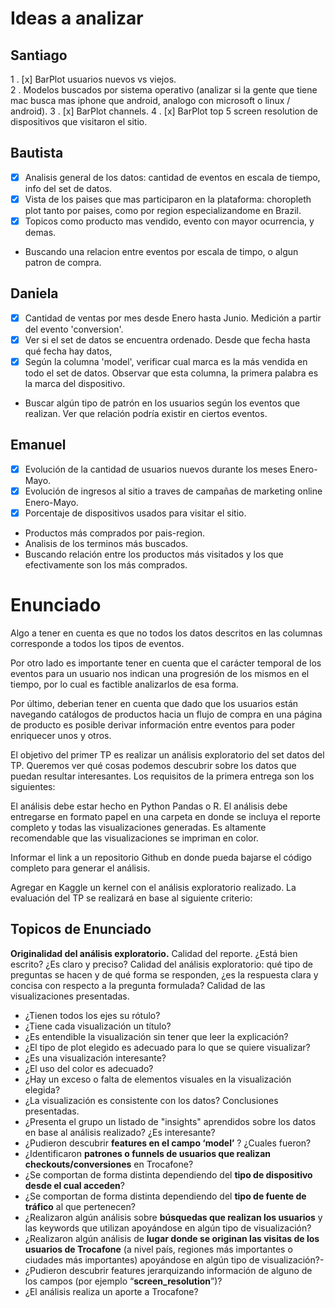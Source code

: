 # Ideas a analizar

## Santiago 

1 . [x] BarPlot usuarios nuevos vs viejos.  
2 . Modelos buscados por sistema operativo (analizar si la gente que tiene mac busca mas iphone que android, analogo con microsoft o linux / android).
3 . [x] BarPlot channels.
4 . [x] BarPlot top 5 screen resolution de dispositivos que visitaron el sitio.

## Bautista

- [x] Analisis general de los datos: cantidad de eventos en escala de tiempo, info del set de datos.
- [x] Vista de los paises que mas participaron en la plataforma: choropleth plot tanto por paises, como por region
especializandome en Brazil.
- [x] Topicos como producto mas vendido, evento con mayor ocurrencia, y demas.

* Buscando una relacion entre eventos por escala de timpo, o algun patron de compra.

## Daniela
- [x] Cantidad de ventas por mes desde Enero hasta Junio. Medición a partir del evento 'conversion'.
- [x] Ver si el set de datos se encuentra ordenado. Desde que fecha hasta qué fecha hay datos,
- [x] Según la columna 'model', verificar cual marca es la más vendida en todo el set de datos. Observar que esta columna, la primera palabra es la marca del dispositivo. 
- Buscar algún tipo de patrón en los usuarios según los eventos que realizan. Ver que relación podría existir en ciertos eventos.

## Emanuel

- [x] Evolución de la cantidad de usuarios nuevos durante los meses Enero-Mayo.
- [x] Evolución de ingresos al sitio a traves de campañas de marketing online Enero-Mayo.
- [x] Porcentaje de dispositivos usados para visitar el sitio.

* Productos más comprados por pais-region.
* Analisis de los terminos más buscados.
* Buscando relación entre los productos más visitados y los que efectivamente son los más comprados.

# Enunciado 

Algo a tener en cuenta es que no todos los datos descritos en las columnas corresponde a
todos los tipos de eventos.

Por otro lado es importante tener en cuenta que el carácter temporal de los eventos para un
usuario nos indican una progresión de los mismos en el tiempo, por lo cual es factible
analizarlos de esa forma.

Por último, deberian tener en cuenta que dado que los usuarios están navegando catálogos de
productos hacia un flujo de compra en una página de producto es posible derivar información
entre eventos para poder enriquecer unos y otros.

El objetivo del primer TP es realizar un análisis exploratorio del set 
datos del TP. Queremos ver qué cosas podemos descubrir sobre los datos que puedan resultar interesantes. Los
requisitos de la primera entrega son los siguientes:

El análisis debe estar hecho en Python Pandas o R.
El análisis debe entregarse en formato papel en una carpeta en donde se incluya el
reporte completo y todas las visualizaciones generadas. Es altamente recomendable
que las visualizaciones se impriman en color.

Informar el link a un repositorio Github en donde pueda bajarse el código completo para
generar el análisis.

Agregar en Kaggle un kernel con el análisis exploratorio realizado.
La evaluación del TP se realizará en base al siguiente criterio:


## Topicos de Enunciado

**Originalidad del análisis exploratorio.** 
Calidad del reporte. ¿Está bien escrito? ¿Es claro y preciso?
Calidad del análisis exploratorio: qué tipo de preguntas se hacen y de qué forma se
responden, ¿es la respuesta clara y concisa con respecto a la pregunta formulada?
Calidad de las visualizaciones presentadas.
- ¿Tienen todos los ejes su rótulo?
- ¿Tiene cada visualización un título?
- ¿Es entendible la visualización sin tener que leer la explicación?
- ¿El tipo de plot elegido es adecuado para lo que se quiere visualizar?
- ¿Es una visualización interesante?
- ¿El uso del color es adecuado?
- ¿Hay un exceso o falta de elementos visuales en la visualización elegida?
- ¿La visualización es consistente con los datos?
Conclusiones presentadas.
- ¿Presenta el grupo un listado de "insights" aprendidos sobre los datos en base al
análisis realizado? ¿Es interesante?
- ¿Pudieron descubrir **features en el campo ‘model’** ? ¿Cuales fueron?
- ¿Identificaron **patrones o funnels de usuarios que realizan
checkouts/conversiones** en Trocafone?
- ¿Se comportan de forma distinta dependiendo del **tipo de dispositivo
desde el cual acceden**?
- ¿Se comportan de forma distinta dependiendo del **tipo de fuente de
tráfico** al que pertenecen?
- ¿Realizaron algún análisis sobre **búsquedas que realizan los usuarios** y las
keywords que utilizan apoyándose en algún tipo de visualización?
- ¿Realizaron algún análisis de **lugar donde se originan las visitas de los usuarios
de Trocafone** (a nivel país, regiones más importantes o ciudades más
importantes) apoyándose en algún tipo de visualización?-
- ¿Pudieron descubrir features jerarquizando información de alguno de los
campos (por ejemplo “**screen_resolution**”)?
- ¿El análisis realiza un aporte a Trocafone?

